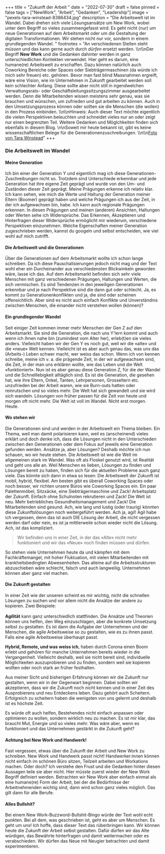 +++
title = "Zukunft der Arbeit "
date = "2022-07-30"
draft = false
pinned = false
tags = ["NewWork", "Arbeit", "Gedanken", "Leadership"]
image = "pexels-tara-winstead-8386434.jpg"
description = "Die Arbeitswelt ist im Wandel. Dabei drehen sich viele Lösungsansätze um New Work, wobei unter dem Begriff so vieles zusammengefasst wird. Es geht nicht (nur) um neue Generationen auf dem Arbeitsmarkt oder um die Gestaltung der digitalen Transformationen. Wir stehen nicht nur vor, sondern in einem grundlegenden Wandel. "
footnotes = "An verschiedenen Stellen steht *müssen* und das kann gerne auch durch *dürfen* ersetzt werden. \\\n\\\nDer Begriff **New Work** und die Gedanken dahinter werden in ganz unterschiedlichen Kontekten verwendet. Hier geht es darum, eine humane(re) Arbeitswelt zu erschaffen. Dazu können natürlich auch Coworking Bereiche oder Spaces oder Siebträgermaschinen (da würde ich mich sehr freuen) etc. gehören. Bevor man fast blind Massnahmen ergreift, wäre eine Vision, wie im Unternehmen in Zukunft gearbeitet werden soll kein schlechter Anfang. Diese sollte aber nicht still in irgendwelchen Verwaltungsrats- oder Geschäftsleitungssitzungszimmer ausgearbeitet werden. Denn die Mitarbeitenden wissen meistens sehr genau, was sie brauchen und wünschen, um zufrieden und gut arbeiten zu können. Auch in den Umsetzungsprozess können oder sollten sie die Menschen (die wollen) in den Prozess einbinden. \\\n\\\nHinweis: Auch dieser Text möchte eigentlich die vielen Perspektiven beleuchten und schneidet vieles nur an oder zeigt nur einen begrenzten Teil. Weitere Gedanken und Möglchkeiten finden sich ebenfalls in diesem Blog. \n\nSoweit mir heute bekannt ist, gibt es keine wissenschaftlichen Belege für die Generationenzuschreibungen. \\\n\\\n[Foto von Tara Winstead](https://www.pexels.com/de-de/foto/hande-verbindung-zukunft-roboter-8386434/)"
+++
### Die Arbeitswelt im Wandel

#### Meine Generation

Ich bin einer der Generation Y und eigentlich mag ich diese Generationen-Zuschreibungen nicht so. Trotzdem sind Unterschiede erkennbar und jede Generation hat ihre eigene Zeit geprägt und wurde von den Um- und Zuständen dieser Zeit geprägt. Meine Prägungen erkenne ich relativ klar. Ich kann sehen, wie mich die Werte und Haltung der Generation meiner Eltern (Boomer) geprägt haben und welche Prägungen ich aus der Zeit, in der ich aufgewachsen bin, habe. Ich kann auch regionale Prägungen erkennen. In diesen Prägungen und meinen (anderen) Ansichten, Haltungen oder Werten sehe ich Widersprüche. Das Erkennen, Akzeptieren und Hinterfragen dieser Widersprüche ermöglicht mir wiederum, verschiedene Perspektiven einzunehmen. Welche Eigenschaften meiner Generation zugeschrieben werden, kannst du googeln und selbst entscheiden, wie viel wohl auf mich zutrifft.

#### Die Arbeitswelt und die Generationen

Über die Generationen auf dem Arbeitsmarkt wollte ich schon lange schreiben. Da ich diese Pauschalisierungen jedoch nicht mag und der Text wohl eher ein Durcheinander aus verschiedensten Blickwinkeln geworden wäre, lasse ich das. Auf dem Arbeitsmarkt befinden sich sehr viele Menschen mit ganz verschiedenen Prägungen, Haltungen und Werten, die sich vermischen. Es sind Tendenzen in den jeweiligen Generationen erkennbar und je nach Perspektive sind die dann gut oder schlecht. Ja, es kommt zu Generationenkonflikten und ja, die sind oder scheinen offensichtlich. Aber sind es nicht auch einfach Konflikte und Unverständnis zwischen Menschen, die einander nicht verstehen wollen (können)?

#### Ein grundlegender Wandel

Seit einiger Zeit kommen immer mehr Menschen der Gen Z auf den Arbeitsmarkt. Sie sind die Generation, die nach uns Y'lern kommt und auch wenn ich ihnen nahe bin (zumindest vom Alter her), erleb(t)en sie vieles anders. Vielleicht haben wir der Gen Y es noch gut, weil wir die «alte» und die «neue» Welt kennen. Vielleicht ist es aber auch genau das, was uns das (Arbeits-) Leben schwer macht, wer weiss das schon. Wenn ich von kennen schreibe, meine ich v. a. die prägende Zeit, in der wir aufgewachsen sind, die Zeit, in der man uns erklären wollte, wie das Leben und die Welt «funktioniert». Nun ist es aber genau diese Generation Z, für die der Wandel und die Schnelllebigkeit alltäglich sind. Es ist die Generation, die gesehen hat, wie ihre Eltern, Onkel, Tanten, Lehrpersonen, Grosseltern etc. unzufrieden bei der Arbeit waren, wie sie Burn-outs hatten oder reinrutschen und so vieles mehr. Die Welt hat sich gewandelt und sie wird sich wandeln. Lösungen von früher passen für die Zeit von heute und morgen oft nicht mehr. Die Welt ist voll im Wandel. Nicht erst morgen. Heute. 

#### Wo stehen wir

Die Generationen sind und werden in der Arbeitswelt ein Thema bleiben. Ein Thema, weil man damit polarisieren kann, weil es (anscheinend) vieles erklärt und doch denke ich, dass die Lösungen nicht in den Unterschieden zwischen den Generationen oder dem Fokus auf jeweils eine Generation gefunden werden. Ansätze ja, aber Lösungen? Deshalb möchte ich nun schauen, wo wir heute stehen. Die Arbeitswelt ist wie die Welt im allgemeinen stark im Wandel. Was oft als Floskel genutzt wird, ist Realität und geht uns alle an. Weil Menschen es lieben, Lösungen zu finden und Lösungen bereit zu haben, finden sich für die aktuellen Probleme auch ganz viele. Das könnte sich dann in etwa so lesen: Die Arbeitswelt der Zukunft ist mobil, hybrid, flexibel. Am besten gibt es überall Coworking Spaces oder noch besser, wir richten unsere Büros wie Coworking Spaces ein. Ein paar Palettenmöbel, Sitzsäcke, eine Siebträgermaschine und Zack! Arbeitsplatz der Zukunft. Einfach ohne Schulnoten rekrutieren und Zack! Die Welt ist neu. Mehr betriebliches Gesundheitsmanagement und Zack! Die Mitarbeitenden sind gesund. Ach, wie lang und lustig (oder traurig) könnten diese Zukunftslösungen noch weitergeführt werden. Ach ja, agil! Agil habe ich vergessen, denn das ist auch DIE Lösung der Arbeit, die nicht vergessen werden darf oder nein, es ist ja mittlerweile schon wieder nicht die Lösung. Ach, ist das kompliziert. 

> Wir befinden uns in einer Zeit, in der das «Alte» nicht mehr funktioniert und wir das «Neue» noch finden müssen und dürfen. 

So stehen viele Unternehmen heute da und kämpfen mit dem Fachkräftemangel, mit hoher Fluktuation, mit vielen Mitarbeitenden mit krankheitsbedingten Abwesenheiten. Das alleine auf die Arbeitsstrukturen abzuschieben wäre schlecht, falsch und auch langweilig. Unternehmen können aber ganz viel machen.

#### Die Zukunft gestalten

In einer Zeit wie der unseren scheint es mir wichtig, nicht die schnellen Lösungen zu suchen und vor allem nicht die Ansätze der andere zu kopieren. Zwei Beispiele: \
\
**Agilität** kann ganz unterschiedlich stattfinden. Die Ansätze und Theorien können uns helfen, den Weg einzuschlagen, aber die konkrete Umsetzung selbst zu gestalten. Es ist dann die Aufgabe der Unternehmen und der Menschen, die agile Arbeitsweise so zu gestalten, wie es zu ihnen passt. Falls eine agile Arbeitsweise überhaupt passt.

**Hybrid, Remote, und was weiss ich**, haben durch Corona einen Boom erlebt und gehören für manche Unternehmen bereits wieder in die Vergangenheit. Vielleicht deshalb, weil sie nicht bereit sind, individuelle Möglichkeiten auszuprobieren und zu finden, sondern weil sie kopieren wollten oder noch stark an früher festhalten. 

Aus meiner Sicht und bisherigen Erfahrung können wir die Zukunft nur gestalten, wenn wir in der Gegenwart beginnen. Dabei sollten wir akzeptieren, dass wir die Zukunft noch nicht kennen und in einer Zeit des Ausprobierens und neu Entdeckens leben. Dazu gehört auch Scheitern. Erfolgreich zu scheitern haben die wenigsten von uns gelernt und deshalb ist es höchste Zeit.

Es würde oft auch helfen, Bestehendes nicht einfach anpassen oder optimieren zu wollen, sondern wirklich neu zu machen. Es ist mir klar, das braucht Mut, Energie und so vieles mehr. Was wäre aber, wenn es funktioniert und das Unternehmen gestärkt in die Zukunft geht?

#### Achtung bei New Work und Handwerk!

Fast vergessen, etwas über die Zukunft der Arbeit und New Work zu schreiben. New Work und Handwerk passt nicht! Handwerker:innen können nicht einfach im schönen Büro sitzen, Teilzeit arbeiten und Workations machen. Oder doch? Ich verstehe den Frust und die Gedanken hinter diesen Aussagen teile sie aber nicht. Hier müsste zuerst wieder der New Work Begriff definiert werden. Betrachten wir New Work aber einfach einmal als eine humane(re) Form der Arbeit, bei der die Bedürfnisse der Arbeitnehmenden wichtig sind, dann wird schon ganz vieles möglich. Das gilt dann für alle Berufe. 

#### Alles Bullshit?

Bei einem New Work-Buzzword-Bullshit-Bingo würde der Text wohl echt punkten. Bei all dem, was geschrieben ist, geht es aber um Menschen. Es geht um uns! Ich hoffe, dass dieser Text das rüberbringen kann. Wir können heute die Zukunft der Arbeit selbst gestalten. Dafür dürfen wir das Alte würdigen, das Bewährte hinterfragen und damit weitermachen oder es verabschieden. Wir dürfen das Neue mit Neugier betrachten und damit experimentieren.
